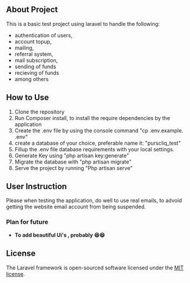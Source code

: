 
## About Project

This is a basic test project using laravel to handle the following:
- authentication of users,
- account topup,
- mailing,
- referral system,
- mail subscription, 
- sending of funds
- recieving of funds
- among others 


## How to Use

1. Clone the repository
2. Run Composer install, to install the require dependencies by the application
3. Create the .env file by using the console command "cp .env.example. .env"
4. create a database of your choice, preferable name it: "purscliq_test"
5. Fillup the .env file database requirements with your local  settings.
6. Generate Key using "php artisan key:generate"
7. Migrate the database with  "php artisan migrate"
8. Serve the project by running "Php artisan serve"


## User Instruction

Please when testing the application, do well to use real emails, to advoid getting the website email account from being suspended.

### Plan for future

- **To add beautiful Ui's , probably 😆😆**




## License

The Laravel framework is open-sourced software licensed under the [MIT license](https://opensource.org/licenses/MIT).

